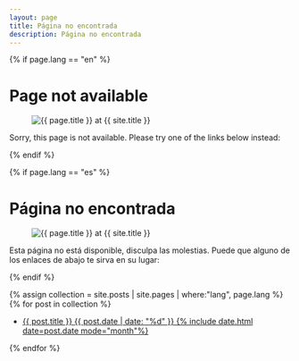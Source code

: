 ```yaml
---
layout: page
title: Página no encontrada
description: Página no encontrada
---
```


{% if page.lang == "en" %}

<div class="text-center">

<h1>Page not available</h1>
  <figure>
    <img src="{{ site.url }}/images/404.jpg" alt="{{ page.title }} at {{ site.title }}">
  </figure>

  Sorry, this page is not available. Please try one of the links below instead:

</div>

{% endif %}

{% if page.lang == "es" %}

<div class="text-center">
<h1>Página no encontrada</h1>

  <figure>
    <img src="{{ site.url }}/images/404.jpg" alt="{{ page.title }} at {{ site.title }}">
  </figure>

Esta página no está disponible, disculpa las molestias. Puede que alguno de los enlaces de abajo te sirva en su lugar:

</div>

{% endif %}

{% assign collection = site.posts | site.pages | where:"lang", page.lang %}
{% for post in collection %}
   <ul class="post-list">
    <li>
    <article>
    <a href="{{ site.url }}{{ post.url }}">
    {{ post.title }}
    <span class="entry-date">
    <time datetime="{{ post.date | date_to_xmlschema }}">{{ post.date | date: "%d" }} {% include date.html date=post.date mode="month"%}</time>
    </span>
    </a>
    </article>
    </li>
  </ul>
{% endfor %}